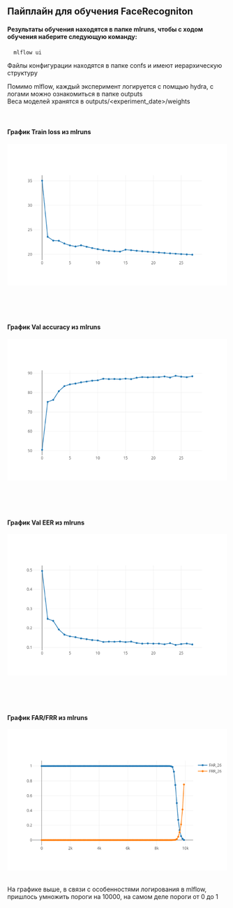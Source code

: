 ## Пайплайн для обучения FaceRecogniton 

#### Результаты обучения находятся в папке mlruns, чтобы с ходом обучения наберите следующую команду:
      mlflow ui

Файлы конфигурации находятся в папке confs и имеют иерархическую структуру<br />

Помимо mlflow, каждый эксперимент логируется с помщью hydra, с логами можно ознакомиться в папке outputs<br />
Веса моделей хранятся в outputs/<experiment_date>/weights <br />
<br />
<br />

#### График Train loss из mlruns
![alt text](https://github.com/azamatsab/face-recognition/blob/master/images/train_loss.png?raw=true)

<br />
<br />
<br />

#### График Val accuracy из mlruns
![alt text](https://github.com/azamatsab/face-recognition/blob/master/images/val_accuracy.png?raw=true)

<br />
<br />
<br />

#### График Val EER из mlruns
![alt text](https://github.com/azamatsab/face-recognition/blob/master/images/val_eer.png?raw=true)

<br />
<br />
<br />

#### График FAR/FRR из mlruns
![alt text](https://github.com/azamatsab/face-recognition/blob/master/images/far_frr.png?raw=true)

<br />
На графике выше, в связи с особенностями логирования в mlflow, пришлось умножить пороги на 10000, на самом деле пороги от 0 до 1

